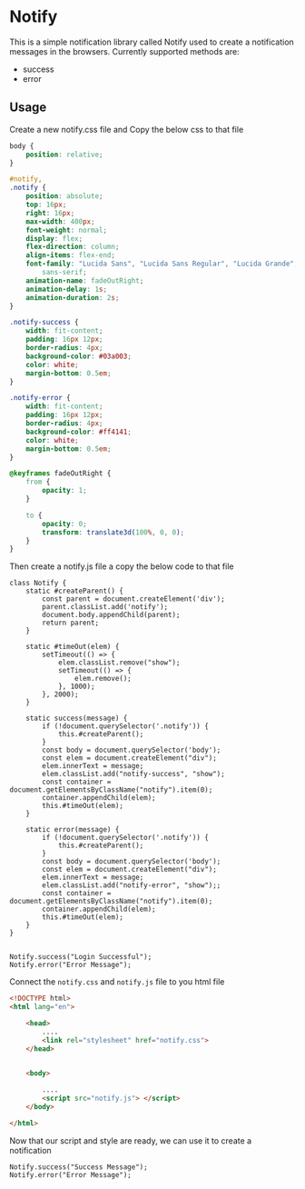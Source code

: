 # Notify

This is a simple notification library called Notify used to create a notification messages in the browsers.
Currently supported methods are:

* success
* error

## Usage

Create a new notify.css file and Copy the below css to that file

```CSS
body {
    position: relative;
}

#notify,
.notify {
    position: absolute;
    top: 16px;
    right: 16px;
    max-width: 400px;
    font-weight: normal;
    display: flex;
    flex-direction: column;
    align-items: flex-end;
    font-family: "Lucida Sans", "Lucida Sans Regular", "Lucida Grande", "Lucida Sans Unicode", Geneva, Verdana,
        sans-serif;
    animation-name: fadeOutRight;
    animation-delay: 1s;
    animation-duration: 2s;
}

.notify-success {
    width: fit-content;
    padding: 16px 12px;
    border-radius: 4px;
    background-color: #03a003;
    color: white;
    margin-bottom: 0.5em;
}

.notify-error {
    width: fit-content;
    padding: 16px 12px;
    border-radius: 4px;
    background-color: #ff4141;
    color: white;
    margin-bottom: 0.5em;
}

@keyframes fadeOutRight {
    from {
        opacity: 1;
    }

    to {
        opacity: 0;
        transform: translate3d(100%, 0, 0);
    }
}
```

Then create a notify.js file a copy the below code to that file

```JS
class Notify {
    static #createParent() {
        const parent = document.createElement('div');
        parent.classList.add('notify');
        document.body.appendChild(parent);
        return parent;
    }

    static #timeOut(elem) {
        setTimeout(() => {
            elem.classList.remove("show");
            setTimeout(() => {
                elem.remove();
            }, 1000);
        }, 2000);
    }

    static success(message) {
        if (!document.querySelector('.notify')) {
            this.#createParent();
        }
        const body = document.querySelector('body');
        const elem = document.createElement("div");
        elem.innerText = message;
        elem.classList.add("notify-success", "show");
        const container = document.getElementsByClassName("notify").item(0);
        container.appendChild(elem);
        this.#timeOut(elem);
    }

    static error(message) {
        if (!document.querySelector('.notify')) {
            this.#createParent();
        }
        const body = document.querySelector('body');
        const elem = document.createElement("div");
        elem.innerText = message;
        elem.classList.add("notify-error", "show");;
        const container = document.getElementsByClassName("notify").item(0);
        container.appendChild(elem);
        this.#timeOut(elem);
    }
}


Notify.success("Login Successful");
Notify.error("Error Message");

```

Connect the `notify.css` and `notify.js` file to you html file

```HTML
<!DOCTYPE html>
<html lang="en">

    <head>
        ....
        <link rel="stylesheet" href="notify.css">
    </head>


    <body>
        
        ....
        <script src="notify.js"> </script>
    </body>

</html>
```

Now that our script and style are ready, we can use it to create a notification

```JS
Notify.success("Success Message");
Notify.error("Error Message");
```
